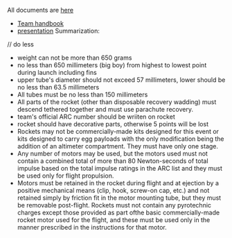 All documents are [here](https://rocketcontest.org/resource/2024-american-rocketry-challenge-rules/)

- [Team handbook](https://rocketcontest.org/resource/2024-team-handbook/)
- [presentation](https://docs.google.com/presentation/d/1DgrOdpc9NPQEdmIvnikumDYM0KX6Ri7ckzNcZdH0CCM/edit#slide=id.p)
Summarization:

 // do less

 - weight can not be more than 650 grams
 - no less than 650 millimeters (big boy) from highest to lowest point during launch including fins
 - upper tube's diameter should not exceed 57 millimeters, lower should be no less than 63.5 millimeters
 - All tubes must be no less than 150 millimeters
 - All parts of the rocket (other than disposable recovery wadding) must descend tethered together and must use parachute recovery.
 - team's official ARC number should be wriiten on rocket
 - rocket should have decorative parts, otherwise 5 points will be lost
 - Rockets may not be commercially-made kits designed for this event or kits designed to carry egg payloads with the only modification being the addition of an altimeter compartment. They must have only one stage.
 - Any number of motors may be used, but the motors used must not contain a combined total of more than 80 Newton-seconds of total impulse based on the total impulse ratings in the ARC list and they must be used only for flight propulsion.
 - Motors must be retained in the rocket during flight and at ejection by a positive mechanical means (clip, hook, screw-on cap, etc.) and not retained simply by friction fit in the motor mounting tube, but they must be removable post-flight. Rockets must not contain any pyrotechnic charges except those provided as part ofthe basic commercially-made rocket motor used for the flight, and these must be used only in the manner prescribed in the instructions for that motor.
